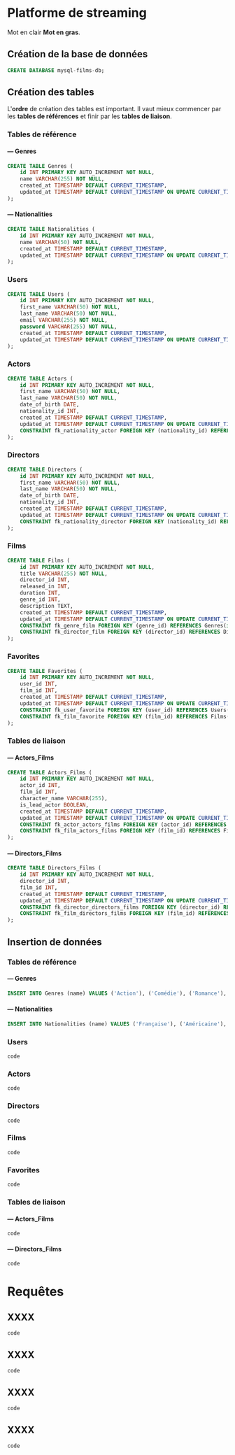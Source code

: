 # Platforme de streaming

Mot en clair **Mot en gras**.

## Création de la base de données

```sql
CREATE DATABASE mysql-films-db;
```

## Création des tables

L'**ordre** de création des tables est important. Il vaut mieux commencer par les **tables de références** et finir par les **tables de liaison**.

### Tables de référence

#### — Genres

```sql
CREATE TABLE Genres (
    id INT PRIMARY KEY AUTO_INCREMENT NOT NULL,
    name VARCHAR(255) NOT NULL,
    created_at TIMESTAMP DEFAULT CURRENT_TIMESTAMP,
    updated_at TIMESTAMP DEFAULT CURRENT_TIMESTAMP ON UPDATE CURRENT_TIMESTAMP
);
```

#### — Nationalities

```sql
CREATE TABLE Nationalities (
    id INT PRIMARY KEY AUTO_INCREMENT NOT NULL,
    name VARCHAR(50) NOT NULL,
    created_at TIMESTAMP DEFAULT CURRENT_TIMESTAMP,
    updated_at TIMESTAMP DEFAULT CURRENT_TIMESTAMP ON UPDATE CURRENT_TIMESTAMP
);
```

### Users

```sql
CREATE TABLE Users (
    id INT PRIMARY KEY AUTO_INCREMENT NOT NULL,
    first_name VARCHAR(50) NOT NULL,
    last_name VARCHAR(50) NOT NULL,
    email VARCHAR(255) NOT NULL,
    password VARCHAR(255) NOT NULL,
    created_at TIMESTAMP DEFAULT CURRENT_TIMESTAMP,
    updated_at TIMESTAMP DEFAULT CURRENT_TIMESTAMP ON UPDATE CURRENT_TIMESTAMP
);
```

### Actors

```sql
CREATE TABLE Actors (
    id INT PRIMARY KEY AUTO_INCREMENT NOT NULL,
    first_name VARCHAR(50) NOT NULL,
    last_name VARCHAR(50) NOT NULL,
    date_of_birth DATE,
    nationality_id INT,
    created_at TIMESTAMP DEFAULT CURRENT_TIMESTAMP,
    updated_at TIMESTAMP DEFAULT CURRENT_TIMESTAMP ON UPDATE CURRENT_TIMESTAMP,
    CONSTRAINT fk_nationality_actor FOREIGN KEY (nationality_id) REFERENCES Nationalities(id)
);
```

### Directors

```sql
CREATE TABLE Directors (
    id INT PRIMARY KEY AUTO_INCREMENT NOT NULL,
    first_name VARCHAR(50) NOT NULL,
    last_name VARCHAR(50) NOT NULL,
    date_of_birth DATE,
    nationality_id INT,
    created_at TIMESTAMP DEFAULT CURRENT_TIMESTAMP,
    updated_at TIMESTAMP DEFAULT CURRENT_TIMESTAMP ON UPDATE CURRENT_TIMESTAMP,
    CONSTRAINT fk_nationality_director FOREIGN KEY (nationality_id) REFERENCES Nationalities(id)
);
```

### Films

```sql
CREATE TABLE Films (
    id INT PRIMARY KEY AUTO_INCREMENT NOT NULL,
    title VARCHAR(255) NOT NULL,
    director_id INT,
    released_in INT,
    duration INT,
    genre_id INT,
    description TEXT,
    created_at TIMESTAMP DEFAULT CURRENT_TIMESTAMP,
    updated_at TIMESTAMP DEFAULT CURRENT_TIMESTAMP ON UPDATE CURRENT_TIMESTAMP,
    CONSTRAINT fk_genre_film FOREIGN KEY (genre_id) REFERENCES Genres(id),
    CONSTRAINT fk_director_film FOREIGN KEY (director_id) REFERENCES Directors(id)
);
```

### Favorites

```sql
CREATE TABLE Favorites (
    id INT PRIMARY KEY AUTO_INCREMENT NOT NULL,
    user_id INT,
    film_id INT,
	created_at TIMESTAMP DEFAULT CURRENT_TIMESTAMP,
	updated_at TIMESTAMP DEFAULT CURRENT_TIMESTAMP ON UPDATE CURRENT_TIMESTAMP,
	CONSTRAINT fk_user_favorite FOREIGN KEY (user_id) REFERENCES Users(id),
	CONSTRAINT fk_film_favorite FOREIGN KEY (film_id) REFERENCES Films(id)
);
```

### Tables de liaison

#### — Actors_Films

```sql
CREATE TABLE Actors_Films (
    id INT PRIMARY KEY AUTO_INCREMENT NOT NULL,
    actor_id INT,
    film_id INT,
	character_name VARCHAR(255),
	is_lead_actor BOOLEAN,
	created_at TIMESTAMP DEFAULT CURRENT_TIMESTAMP,
	updated_at TIMESTAMP DEFAULT CURRENT_TIMESTAMP ON UPDATE CURRENT_TIMESTAMP,
    CONSTRAINT fk_actor_actors_films FOREIGN KEY (actor_id) REFERENCES Actors(id),
	CONSTRAINT fk_film_actors_films FOREIGN KEY (film_id) REFERENCES Films(id)
);
```

#### — Directors_Films

```sql
CREATE TABLE Directors_Films (
    id INT PRIMARY KEY AUTO_INCREMENT NOT NULL,
    director_id INT,
    film_id INT,
	created_at TIMESTAMP DEFAULT CURRENT_TIMESTAMP,
	updated_at TIMESTAMP DEFAULT CURRENT_TIMESTAMP ON UPDATE CURRENT_TIMESTAMP,
    CONSTRAINT fk_director_directors_films FOREIGN KEY (director_id) REFERENCES Directors(id),
	CONSTRAINT fk_film_directors_films FOREIGN KEY (film_id) REFERENCES Films(id)
);
```

## Insertion de données

### Tables de référence

#### — Genres

```sql
INSERT INTO Genres (name) VALUES ('Action'), ('Comédie'), ('Romance'), ('Comédie dramatique'), ('Drame'), ('Science-fiction'), ('Horreur'), ('Science-fiction horrifique'), ('Thriller'), ('Fantasy'), ('Aventure'), ('Animation'), ('Documentaire'), ('Comédie musicale'), ('Western'), ('Guerre'), ('Fantastique'), ('Historique');
```

#### — Nationalities

```sql
INSERT INTO Nationalities (name) VALUES ('Française'), ('Américaine'), ('Britannique'), ('Canadienne'), ('Italienne'), ('Belge'), ('Allemande'), ('Espagnole'), ('Russe'), ('Chinoise'), ('Japonaise'), ('Australienne'), ('Néo-zélandaise'), ('Tchèque'), ('Irlandaise'), ('Iranienne'), ('Indienne'), ('Taïwanaise'), ('Hongkongaise');
```

### Users

`code`

### Actors

`code`

### Directors

`code`

### Films

`code`

### Favorites

`code`

### Tables de liaison

#### — Actors_Films

`code`

#### — Directors_Films

`code`

# Requêtes

## XXXX

`code`

## XXXX

`code`

## XXXX

`code`

## XXXX

`code`
